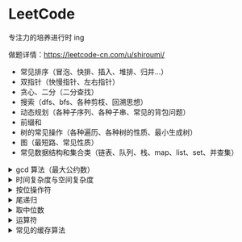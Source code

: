 # LeetCode
专注力的培养进行时 ing

做题详情：https://leetcode-cn.com/u/shiroumi/

- 常见排序（冒泡、快排、插入、堆排、归并…）
- 双指针（快慢指针、左右指针）
- 贪心、二分（二分查找）
- 搜索（dfs、bfs、各种剪枝、回溯思想）
- 动态规划（各种子序列、各种子串、常见的背包问题）
- 前缀和
- 树的常见操作（各种遍历、各种树的性质、最小生成树）
- 图（最短路、常见性质）
- 常见数据结构和集合类（链表、队列、栈、map、list、set、并查集）

<details>
  <summary>gcd 算法（最大公约数）</summary>
  
  ```js
  const gcd = (a,b) => {
    if(b === 0) {
      return a
    } else {
      return gcd(b, a % b)
    }
  }
  ```
</details>


<details>
  <summary>时间复杂度与空间复杂度</summary>
  时间频度：一个算法中的`语句执行次数`。`T(n)` n为问题的规模
  时间复杂度: 为了估算算法需要的运行时间 和 简化算法分析<br>

  `T(n) = O(f(n))` 辅助函数f(n)，使得n趋近于无穷大时候，T(n)/f(n)的极限值为不等于零的常数，称f(n)是T(n)的同数量级函数<br>

  常见的时间复杂度有：常数阶 O(1) ,对数阶O(log2<sup>n</sup>),线性阶`O(n)`,线性对数阶O(nlog2<sup>n</sup>),平方阶O(n<sup>2</sup>), 立方阶O(n<sup>3</sup>),...， k次方阶O(n<sup>k</sup>),指数阶O(2<sup>n</sup>)

  时间复杂度按优劣排差不多集中在：
  O(1), O(log n), O(n), O(n log n), O(n2), O(nk), O(2n)

  空间复杂度：
  一个程序的空间负责度是指运行完一个程序所需`内存`的大小。<br>
  程序执行时所需存储空间包括以下两部分：<br>
  （1）固定部分： 指令空间（代码空间） 数据空间（常量 简单变量）等所占的空间<br>
  （2）可变空间： 动态分配的空间，以及递归栈所需的空间，`与算法有关`<br>
  一个算法所需的存储空间用f(n)表示。 `S(n) = O(f(n))`
</details>

<details>
  <summary>按位操作符</summary>
  
  `a & b` `a | b` `a ^ b` `~ a` `a << b` `a >> b` `a >>> b`

  [https://developer.mozilla.org/zh-CN/docs/Web/JavaScript/Reference/Operators/Bitwise_Operators#>>_(有符号右移)](https://developer.mozilla.org/zh-CN/docs/Web/JavaScript/Reference/Operators/Bitwise_Operators#%3E%3E_(%E6%9C%89%E7%AC%A6%E5%8F%B7%E5%8F%B3%E7%A7%BB))
</details>

<details>
  <summary>尾递归</summary>
  函数中所有递归形式的调用都出现在函数的末尾，即递归函数是尾递归的。当递归调用是整个函数体中最后执行的语句且它的返回值不属于表达式的一部分时，这个递归调用就是尾递归。
[尾调用优化](http://www.ruanyifeng.com/blog/2015/04/tail-call.html)
</details>


<details>
  <summary>取中位数</summary>
  
  ```js
  let mid = (start + end) >> 1; 
  // 即 
  mid = Math.floor((start + end) / 2);
  ```
</details>

<details>
  <summary>运算符</summary>
  
  按位与：`a & b`, 在a,b的位表示中，每一个对应的位都为1则返回1， 否则返回0.

  `~` 是二进制的按位取反，`~~` 可以理解为是取整的简写

  ```js
  ~~null;      // => 0
  ~~undefined; // => 0
  ~~0;         // => 0
  ~~{};        // => 0
  ~~[];        // => 0
  ~~(1/0);     // => 0
  ~~false;     // => 0
  ~~true;      // => 1
  ~~1.2543;    // => 1
  ~~4.9;       // => 4
  ~~(-2.999);  // => -2

  对于非数字，~~ 的结果为0，布尔的 true 是1
  对于大于0的数，~~ 相当于是 Math.floor
  对于小于0的数，~~ 相当于是 Math.ceil
  ```
</details>

<details>
  <summary>常见的缓存算法</summary>
  LRU (Least recently used) 最近最少使用，如果数据最近被访问过，那么将来被访问的几率也更高。
  LFU (Least frequently used) 最不经常使用，如果一个数据在最近一段时间内使用次数很少，那么在将来一段时间内被使用的可能性也很小。
  FIFO (Fist in first out) 先进先出， 如果一个数据最先进入缓存中，则应该最早淘汰掉。
</details>